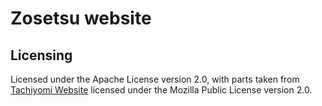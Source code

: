 # Zosetsu website

## Licensing
Licensed under the Apache License version 2.0, with parts taken from
[Tachiyomi Website](https://github.com/tachiyomiorg/website) licensed
under the Mozilla Public License version 2.0.
